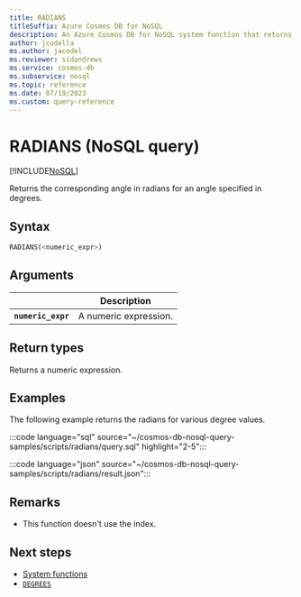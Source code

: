```yaml
---
title: RADIANS
titleSuffix: Azure Cosmos DB for NoSQL
description: An Azure Cosmos DB for NoSQL system function that returns a radian value for an angle in degrees.
author: jcodella
ms.author: jacodel
ms.reviewer: sidandrews
ms.service: cosmos-db
ms.subservice: nosql
ms.topic: reference
ms.date: 07/19/2023
ms.custom: query-reference
---
```


# RADIANS (NoSQL query)

[!INCLUDE[NoSQL](../../includes/appliesto-nosql.md)]

Returns the corresponding angle in radians for an angle specified in degrees.

## Syntax

```sql
RADIANS(<numeric_expr>)  
```  

## Arguments

| | Description |
| --- | --- |
| **`numeric_expr`** | A numeric expression. |

## Return types

Returns a numeric expression.  

## Examples

The following example returns the radians for various degree values.

:::code language="sql" source="~/cosmos-db-nosql-query-samples/scripts/radians/query.sql" highlight="2-5":::

:::code language="json" source="~/cosmos-db-nosql-query-samples/scripts/radians/result.json":::

## Remarks

- This function doesn't use the index.

## Next steps

- [System functions](system-functions.yml)
- [`DEGREES`](degrees.md)
